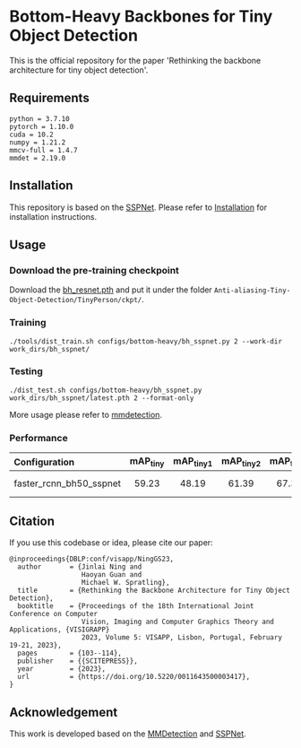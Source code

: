 # Bottom-Heavy Backbones for Tiny Object Detection
This is the official repository for the paper 'Rethinking the backbone architecture for tiny object detection'.

## Requirements
```
python = 3.7.10
pytorch = 1.10.0
cuda = 10.2
numpy = 1.21.2
mmcv-full = 1.4.7 
mmdet = 2.19.0
```


## Installation
This repository is based on the [SSPNet](https://github.com/jbwang1997/OBBDetection/blob/master/docs/oriented_model_starting.md#prepare-dataset). Please refer to [Installation](https://github.com/MingboHong/SSPNet/blob/master/README.md#how-to-use) for installation instructions.

## Usage
### Download the pre-training checkpoint
Download the [bh_resnet.pth](https://drive.google.com/file/d/12XZE6wMNum0DedhuBufS4vl1m2sPMz2L) and put it under the folder `Anti-aliasing-Tiny-Object-Detection/TinyPerson/ckpt/`.

### Training
```
./tools/dist_train.sh configs/bottom-heavy/bh_sspnet.py 2 --work-dir work_dirs/bh_sspnet/
```

### Testing
```
./dist_test.sh configs/bottom-heavy/bh_sspnet.py work_dirs/bh_sspnet/latest.pth 2 --format-only
```

More usage please refer to [mmdetection](https://github.com/open-mmlab/mmdetection/tree/main/docs).

### Performance 
  
| Configuration | mAP<sub>tiny</sub> | mAP<sub>tiny1</sub> | mAP<sub>tiny2</sub> | mAP<sub>tiny3</sub> | Checkpoint |
|:------------------------|:--------:|:--------:|:--------:|:--------:|:--------:|
| faster_rcnn_bh50_sspnet | 59.23 | 48.19 | 61.39 | 67.34 | [Google Drive](https://drive.google.com/file/d/14E9wmF_-anIP0YP73ub5SZ8di-RsAA7R)                  

## Citation

If you use this codebase or idea, please cite our paper:
```
@inproceedings{DBLP:conf/visapp/NingGS23,
  author       = {Jinlai Ning and
                  Haoyan Guan and
                  Michael W. Spratling},
  title        = {Rethinking the Backbone Architecture for Tiny Object Detection},
  booktitle    = {Proceedings of the 18th International Joint Conference on Computer
                  Vision, Imaging and Computer Graphics Theory and Applications, {VISIGRAPP}
                  2023, Volume 5: VISAPP, Lisbon, Portugal, February 19-21, 2023},
  pages        = {103--114},
  publisher    = {{SCITEPRESS}},
  year         = {2023},
  url          = {https://doi.org/10.5220/0011643500003417},
}
```

## Acknowledgement
This work is developed based on the [MMDetection](https://github.com/open-mmlab/mmdetection) and [SSPNet](https://github.com/MingboHong/SSPNet).
